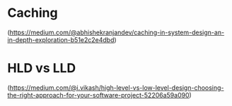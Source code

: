 # Caching
(https://medium.com/@abhishekranjandev/caching-in-system-design-an-in-depth-exploration-b51e2c2e4dbd)

# HLD vs LLD
(https://medium.com/@i.vikash/high-level-vs-low-level-design-choosing-the-right-approach-for-your-software-project-52206a59a090)

 
